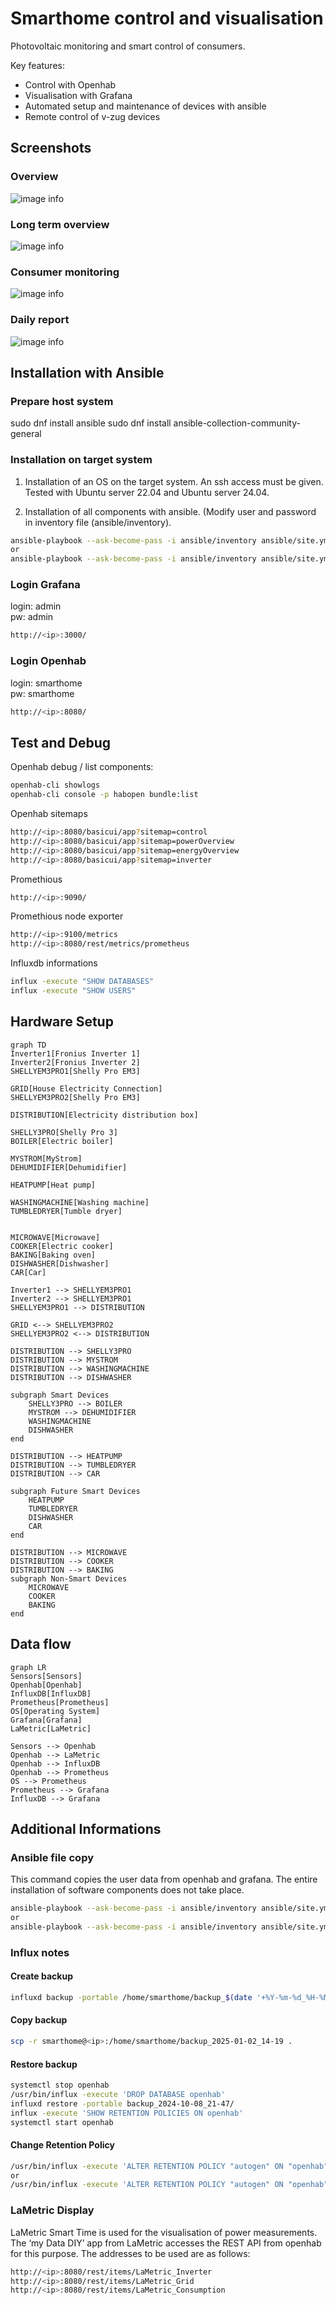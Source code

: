 # Smarthome control and visualisation

Photovoltaic monitoring and smart control of consumers.

Key features:
- Control with Openhab
- Visualisation with Grafana
- Automated setup and maintenance of devices with ansible
- Remote control of v-zug devices

## Screenshots

### Overview
![image info](./Screenshot_overview.png)

### Long term overview
![image info](./Screenshot_longterm.png)

### Consumer monitoring
![image info](./Screenshot_consumer.png)

### Daily report
![image info](./Screenshot_day_overview.png)

## Installation with Ansible

### Prepare host system
sudo dnf install ansible
sudo dnf install ansible-collection-community-general

### Installation on target system

1) Installation of an OS on the target system. An ssh access must be given. Tested with Ubuntu server 22.04 and Ubuntu server 24.04.

2) Installation of all components with ansible. (Modify user and password in inventory file (ansible/inventory).

```sh
ansible-playbook --ask-become-pass -i ansible/inventory ansible/site.yml --tags "all,never" --limit staging
or
ansible-playbook --ask-become-pass -i ansible/inventory ansible/site.yml --tags "all,never" --limit productive

```

### Login Grafana
login: admin  
pw: admin  
```sh
http://<ip>:3000/
```

### Login Openhab
login: smarthome  
pw: smarthome  
```sh
http://<ip>:8080/
```

## Test and Debug

Openhab debug / list components:
```sh
openhab-cli showlogs
openhab-cli console -p habopen bundle:list
```

Openhab sitemaps
```sh
http://<ip>:8080/basicui/app?sitemap=control
http://<ip>:8080/basicui/app?sitemap=powerOverview
http://<ip>:8080/basicui/app?sitemap=energyOverview
http://<ip>:8080/basicui/app?sitemap=inverter
```

Promethious
```sh
http://<ip>:9090/
```

Promethious node exporter
```sh
http://<ip>:9100/metrics
http://<ip>:8080/rest/metrics/prometheus
```

Influxdb informations
```sh
influx -execute "SHOW DATABASES"
influx -execute "SHOW USERS"
```

## Hardware Setup

```mermaid
graph TD
Inverter1[Fronius Inverter 1]
Inverter2[Fronius Inverter 2]
SHELLYEM3PRO1[Shelly Pro EM3]

GRID[House Electricity Connection]
SHELLYEM3PRO2[Shelly Pro EM3]

DISTRIBUTION[Electricity distribution box]

SHELLY3PRO[Shelly Pro 3]
BOILER[Electric boiler]

MYSTROM[MyStrom]
DEHUMIDIFIER[Dehumidifier]

HEATPUMP[Heat pump]

WASHINGMACHINE[Washing machine]
TUMBLEDRYER[Tumble dryer]


MICROWAVE[Microwave]
COOKER[Electric cooker]
BAKING[Baking oven]
DISHWASHER[Dishwasher]
CAR[Car]

Inverter1 --> SHELLYEM3PRO1
Inverter2 --> SHELLYEM3PRO1
SHELLYEM3PRO1 --> DISTRIBUTION

GRID <--> SHELLYEM3PRO2
SHELLYEM3PRO2 <--> DISTRIBUTION

DISTRIBUTION --> SHELLY3PRO
DISTRIBUTION --> MYSTROM
DISTRIBUTION --> WASHINGMACHINE
DISTRIBUTION --> DISHWASHER

subgraph Smart Devices
    SHELLY3PRO --> BOILER
    MYSTROM --> DEHUMIDIFIER
    WASHINGMACHINE
    DISHWASHER
end

DISTRIBUTION --> HEATPUMP
DISTRIBUTION --> TUMBLEDRYER
DISTRIBUTION --> CAR

subgraph Future Smart Devices
    HEATPUMP
    TUMBLEDRYER
    DISHWASHER
    CAR
end

DISTRIBUTION --> MICROWAVE
DISTRIBUTION --> COOKER
DISTRIBUTION --> BAKING
subgraph Non-Smart Devices
    MICROWAVE
    COOKER
    BAKING
end
```

## Data flow

```mermaid
graph LR
Sensors[Sensors]
Openhab[Openhab]
InfluxDB[InfluxDB]
Prometheus[Prometheus]
OS[Operating System]
Grafana[Grafana]
LaMetric[LaMetric]

Sensors --> Openhab
Openhab --> LaMetric
Openhab --> InfluxDB
Openhab --> Prometheus
OS --> Prometheus
Prometheus --> Grafana
InfluxDB --> Grafana
```

## Additional Informations

### Ansible file copy
This command copies the user data from openhab and grafana. The entire installation of software components does not take place.
```sh
ansible-playbook --ask-become-pass -i ansible/inventory ansible/site.yml --limit staging
or
ansible-playbook --ask-become-pass -i ansible/inventory ansible/site.yml --limit productive
```


### Influx notes

#### Create backup
```sh
influxd backup -portable /home/smarthome/backup_$(date '+%Y-%m-%d_%H-%M')
```
#### Copy backup
```sh
scp -r smarthome@<ip>:/home/smarthome/backup_2025-01-02_14-19 .
```

#### Restore backup
```sh
systemctl stop openhab
/usr/bin/influx -execute 'DROP DATABASE openhab'
influxd restore -portable backup_2024-10-08_21-47/
influx -execute 'SHOW RETENTION POLICIES ON openhab'
systemctl start openhab
```

#### Change Retention Policy
```sh
/usr/bin/influx -execute 'ALTER RETENTION POLICY "autogen" ON "openhab" DURATION 365d'
or
/usr/bin/influx -execute 'ALTER RETENTION POLICY "autogen" ON "openhab" DURATION INF'
```

### LaMetric Display

LaMetric Smart Time is used for the visualisation of power measurements. The ‘my Data DIY’ app
from LaMetric accesses the REST API from openhab for this purpose. The addresses to be used
are as follows:

```sh
http://<ip>:8080/rest/items/LaMetric_Inverter
http://<ip>:8080/rest/items/LaMetric_Grid
http://<ip>:8080/rest/items/LaMetric_Consumption
```
